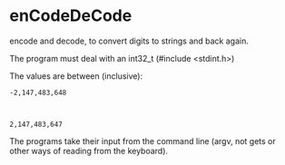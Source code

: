 # enCodeDeCode
encode and decode, to convert digits to strings and back again.

The program must deal with an int32_t (#include <stdint.h>)


The values are between (inclusive):



    -2,147,483,648



    2,147,483,647




The programs take their input from the command line (argv, not gets or other ways of reading from the keyboard).
